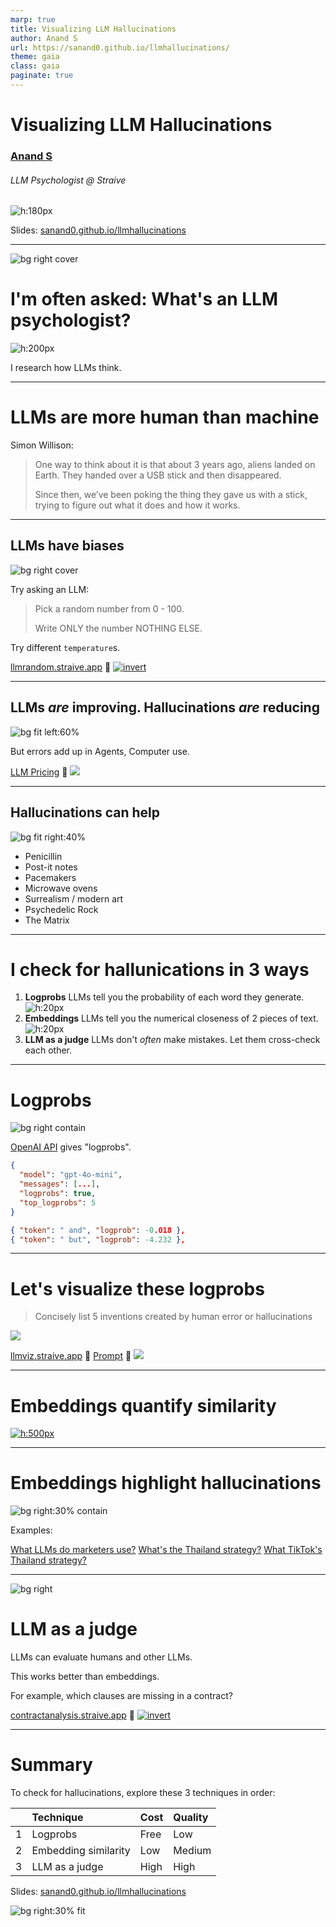 ```yaml
---
marp: true
title: Visualizing LLM Hallucinations
author: Anand S
url: https://sanand0.github.io/llmhallucinations/
theme: gaia
class: gaia
paginate: true
---
```


<!-- _backgroundColor: purple -->

# Visualizing LLM Hallucinations

### [Anand S](https://s-anand.net/)

###### LLM Psychologist @ Straive

![h:180px](https://api.qrserver.com/v1/create-qr-code/?size=150x150&data=https://sanand0.github.io/llmhallucinations/)

Slides: [sanand0.github.io/llmhallucinations](https://sanand0.github.io/llmhallucinations)

---

![bg right cover](img/robo-psychologist.webp)

# I'm often asked: What's an LLM psychologist?

![h:200px](https://placehold.co/1x1/transparent/transparent)

I research how LLMs think.

---

# LLMs are more human than machine

Simon Willison:

> One way to think about it is that about 3 years ago, aliens landed on Earth. They handed over a USB stick and then disappeared.
>
> Since then, we’ve been poking the thing they gave us with a stick, trying to figure out what it does and how it works.

---

<!-- _backgroundColor: #212529 -->

## LLMs have biases

![bg right cover](https://media.licdn.com/dms/image/v2/D5622AQE2Cfp6bE-Klg/feedshare-shrink_1280/feedshare-shrink_1280/0/1713171166756?e=1744848000&v=beta&t=EJWU59HgJLNTF5ZJEliwqRPqpaIkoHKKOzOGoltJTPo)

Try asking an LLM:

> Pick a random number from 0 - 100.
>
> Write ONLY the number NOTHING ELSE.

Try different `temperature`s.

[llmrandom.straive.app](https://llmrandom.straive.app) 🔗 [![invert](https://github.githubassets.com/favicons/favicon.svg)](https://github.com/sanand0/llmrandom)

---

<!-- _backgroundColor: #fff -->
<!-- _color: #212529 -->

## LLMs _are_ improving. Hallucinations _are_ reducing

![bg fit left:60%](https://media.licdn.com/dms/image/v2/D5622AQEarWKYoF-TsA/feedshare-shrink_1280/feedshare-shrink_1280/0/1723287574173?e=1744848000&v=beta&t=csvNmmQS6T49Y-GXmlk56TiTS6IyDa3ZVctyexqrxDI)

But errors add up in Agents, Computer use.

[LLM Pricing](https://llmpricing.straive.app) 🔗 [![](https://github.githubassets.com/favicons/favicon.svg)](https://github.com/gramener/llmpricing)

---

## Hallucinations can help

<!-- _backgroundColor: #000300 -->

![bg fit right:40%](https://upload.wikimedia.org/wikipedia/commons/c/cc/Digital_rain_animation_medium_letters_shine.gif)

- Penicillin
- Post-it notes
- Pacemakers
- Microwave ovens
- Surrealism / modern art
- Psychedelic Rock
- The Matrix

---

# I check for hallunications in 3 ways

1. **Logprobs**
   LLMs tell you the probability of each word they generate.
   ![h:20px](https://placehold.co/1x1/transparent/transparent)
2. **Embeddings**
   LLMs tell you the numerical closeness of 2 pieces of text.
   ![h:20px](https://placehold.co/1x1/transparent/transparent)
3. **LLM as a judge**
   LLMs don't _often_ make mistakes. Let them cross-check each other.

---

# Logprobs

<!-- _backgroundColor: #fff -->
<!-- _color: #212529 -->

![bg right contain](https://llmviz.straive.app/dog-laying-tracks-like-llm-word-by-word.avif)

[OpenAI API](https://platform.openai.com/docs/api-reference/chat/create#chat-create-logprobs) gives "logprobs".

```json
{
  "model": "gpt-4o-mini",
  "messages": [...],
  "logprobs": true,
  "top_logprobs": 5
}
```

```json
{ "token": " and", "logprob": -0.018 },
{ "token": " but", "logprob": -4.232 },
```

---

<!-- _backgroundColor: #fff -->
<!-- _color: #212529 -->

# Let's visualize these logprobs

> Concisely list 5 inventions created by human error or hallucinations

![](img/logprobs-visualization.webp)

[llmviz.straive.app](https://llmviz.straive.app) 🔗 [Prompt](https://llmfoundry.straive.com/playground#?template=Hallucinations) 🔗 [![](https://github.githubassets.com/favicons/favicon.svg)](https://github.com/sanand0/llmviz)

---

<!-- _backgroundColor: #fff -->
<!-- _color: #212529 -->

# Embeddings quantify similarity

[![h:500px](https://blogger.googleusercontent.com/img/b/R29vZ2xl/AVvXsEgzOCWLMCxaOTTpZKlTr-o3t4l2Uq_IekgKg8P-1nM1OdwonDOiNs0ZCXaMbv12MMTMrstCb2NuKVwS2Oalw7R615Agjr2dkU6-P31BTQxZCHrBAQWJynwROgxFTuHCpwQzTPQauoDd5JQ/s1600/embedding-mnist.gif)](https://projector.tensorflow.org/)

---

<!-- _backgroundColor: #fff -->
<!-- _color: #212529 -->

# Embeddings highlight hallucinations

![bg right:30% contain](img/embedding-network.gif)

Examples:

[What LLMs do marketers use?](https://gramener.com/docsearch/insiderintelligence/)
[What's the Thailand strategy?](https://gramener.com/docsearch/insiderintelligence/)
[What TikTok's Thailand strategy?](https://gramener.com/docsearch/insiderintelligence/)

---

![bg right](img/contract-analysis.gif)

# LLM as a judge

LLMs can evaluate humans and other LLMs.

This works better than embeddings.

For example, which clauses are missing in a contract?

[contractanalysis.straive.app](https://contractanalysis.straive.app) 🔗 [![invert](https://github.githubassets.com/favicons/favicon.svg)](https://github.com/gramener/contractanalysis)

---

# Summary

<!-- _backgroundColor: purple -->

To check for hallucinations, explore these 3 techniques in order:

|     | Technique            | Cost | Quality |
| :-- | :------------------- | :--- | :------ |
| 1   | Logprobs             | Free | Low     |
| 2   | Embedding similarity | Low  | Medium  |
| 3   | LLM as a judge       | High | High    |

Slides: [sanand0.github.io/llmhallucinations](https://sanand0.github.io/llmhallucinations)

![bg right:30% fit](https://api.qrserver.com/v1/create-qr-code/?size=150x150&data=https://sanand0.github.io/llmhallucinations/)
